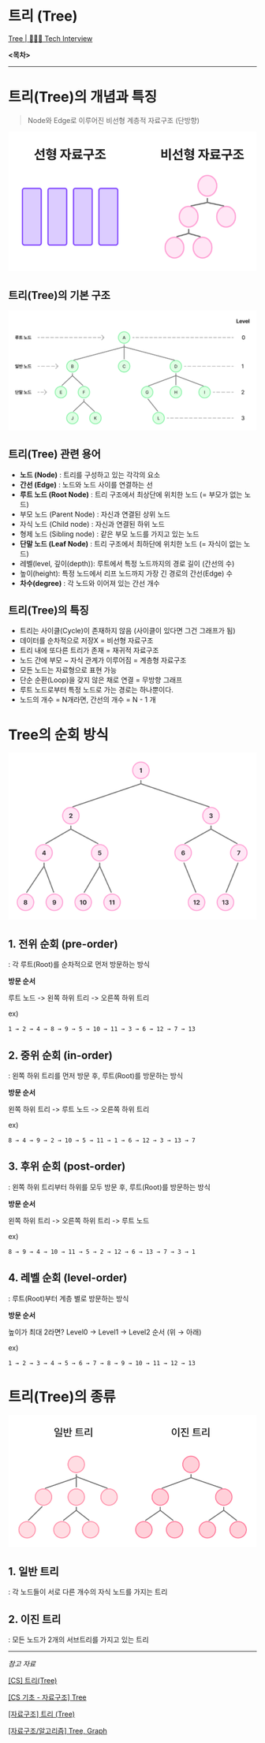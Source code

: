# 트리 (Tree)

[Tree | 👨🏻‍💻 Tech Interview](https://gyoogle.dev/blog/computer-science/data-structure/Tree.html)

**<목차>**

---

# 트리(Tree)의 개념과 특징

> Node와 Edge로 이루어진 비선형 계층적 자료구조 (단방향)

![image.png](assets/image.png)

## **트리(Tree)의 기본 구조**

![image.png](assets/image%201.png)

## **트리(Tree) 관련 용어**

- **노드 (Node)** : 트리를 구성하고 있는 각각의 요소
- **간선 (Edge)** : 노드와 노드 사이를 연결하는 선
- **루트 노드 (Root Node)** : 트리 구조에서 최상단에 위치한 노드 (= 부모가 없는 노드)
- 부모 노드 (Parent Node) : 자신과 연결된 상위 노드
- 자식 노드 (Child node) : 자신과 연결된 하위 노드
- 형제 노드 (Sibling node) : 같은 부모 노드를 가지고 있는 노드
- **단말 노드 (Leaf Node)** : 트리 구조에서 최하단에 위치한 노드 (= 자식이 없는 노드)
- 레벨(level, 깊이(depth)): 루트에서 특정 노드까지의 경로 길이 (간선의 수)
- 높이(height): 특정 노드에서 리프 노드까지 가장 긴 경로의 간선(Edge) 수
- **차수(degree)** : 각 노드와 이어져 있는 간선 개수

## **트리(Tree)의 특징**

- 트리는 사이클(Cycle)이 존재하지 않음 (사이클이 있다면 그건 그래프가 됨)
- 데이터를 순차적으로 저장X = 비선형 자료구조
- 트리 내에 또다른 트리가 존재 = 재귀적 자료구조
- 노드 간에 부모 ~ 자식 관계가 이루어짐 = 계층형 자료구조
- 모든 노드는 자료형으로 표현 가능
- 단순 순환(Loop)을 갖지 않은 채로 연결 = 무방향 그래프
- 루트 노드로부터 특정 노드로 가는 경로는 하나뿐이다.
- 노드의 개수 = N개라면, 간선의 개수 = N - 1 개

# Tree의 순회 방식

![image.png](assets/image%202.png)

## 1. **전위 순회 (pre-order)**

: 각 루트(Root)를 순차적으로 먼저 방문하는 방식

**방문 순서**

루트 노드 -> 왼쪽 하위 트리 -> 오른쪽 하위 트리

ex)

```
1 → 2 → 4 → 8 → 9 → 5 → 10 → 11 → 3 → 6 → 12 → 7 → 13
```

## 2. **중위 순회 (in-order)**

: 왼쪽 하위 트리를 먼저 방문 후, 루트(Root)를 방문하는 방식

**방문 순서**

왼쪽 하위 트리 -> 루트 노드 -> 오른쪽 하위 트리

ex)

```
8 → 4 → 9 → 2 → 10 → 5 → 11 → 1 → 6 → 12 → 3 → 13 → 7
```

## 3. **후위 순회 (post-order)**

: 왼쪽 하위 트리부터 하위를 모두 방문 후, 루트(Root)를 방문하는 방식

**방문 순서**

왼쪽 하위 트리 -> 오른쪽 하위 트리 -> 루트 노드

ex)

```
8 → 9 → 4 → 10 → 11 → 5 → 2 → 12 → 6 → 13 → 7 → 3 → 1
```

## 4. **레벨 순회 (level-order)**

: 루트(Root)부터 계층 별로 방문하는 방식

**방문 순서**

높이가 최대 2라면? Level0 → Level1 → Level2 순서 (위 → 아래)

ex)

```
1 → 2 → 3 → 4 → 5 → 6 → 7 → 8 → 9 → 10 → 11 → 12 → 13
```

# 트리(Tree)의 종류

![image.png](assets/image%203.png)

## 1. 일반 트리

: 각 노드들이 서로 다른 개수의 자식 노드를 가지는 트리

## 2. 이진 트리

: 모든 노드가 2개의 서브트리를 가지고 있는 트리

---

_참고 자료_

[[CS] 트리(Tree)](https://velog.io/@rlvy98/CS-%ED%8A%B8%EB%A6%ACTree)

[[CS 기초 - 자료구조] Tree](https://velog.io/@deannn/CS-%EA%B8%B0%EC%B4%88-%EC%9E%90%EB%A3%8C%EA%B5%AC%EC%A1%B0-Tree)

[[자료구조] 트리 (Tree)](https://yoongrammer.tistory.com/68)

[[자료구조/알고리즘] Tree, Graph](https://velog.io/@jungmin211/%EC%9E%90%EB%A3%8C%EA%B5%AC%EC%A1%B0%EC%95%8C%EA%B3%A0%EB%A6%AC%EC%A6%98-Tree-Graph)
